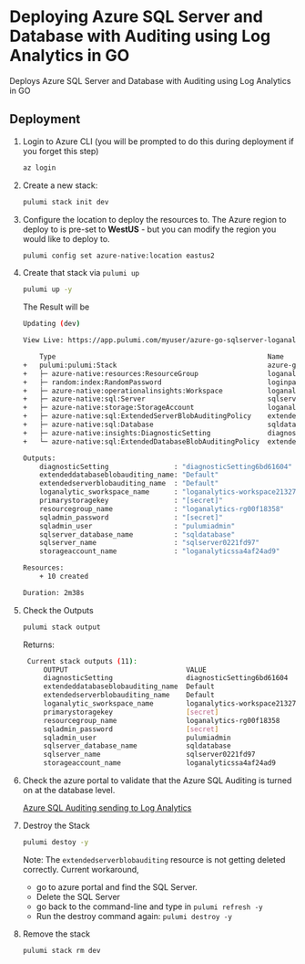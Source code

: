 # Deploying Azure SQL Server and Database with Auditing using Log Analytics in GO

Deploys Azure SQL Server and Database with Auditing using Log Analytics in GO


## Deployment

1. Login to Azure CLI (you will be prompted to do this during deployment if you forget this step)

    ```bash
    az login
    ```

1. Create a new stack:

    ```bash
    pulumi stack init dev
    ```

1. Configure the location to deploy the resources to.  The Azure region to deploy to is pre-set to **WestUS** - but you can modify the region you would like to deploy to.

    ```bash
    pulumi config set azure-native:location eastus2
    ```
1. Create that stack via `pulumi up`
    ```bash
    pulumi up -y
    ```

    The Result will be

    ```bash
    Updating (dev)

    View Live: https://app.pulumi.com/myuser/azure-go-sqlserver-loganalytics/dev/updates/19

        Type                                                    Name                                 Status       
    +   pulumi:pulumi:Stack                                     azure-go-sqlserver-loganalytics-dev  created     
    +   ├─ azure-native:resources:ResourceGroup                 loganalytics-rg                      created     
    +   ├─ random:index:RandomPassword                          loginpassword                        created     
    +   ├─ azure-native:operationalinsights:Workspace           loganalytics-workspace               created     
    +   ├─ azure-native:sql:Server                              sqlserver                            created     
    +   ├─ azure-native:storage:StorageAccount                  loganalyticssa                       created     
    +   ├─ azure-native:sql:ExtendedServerBlobAuditingPolicy    extendedServerBlobAuditingPolicy     created     
    +   ├─ azure-native:sql:Database                            sqldatabase                          created     
    +   ├─ azure-native:insights:DiagnosticSetting              diagnosticSetting                    created     
    +   └─ azure-native:sql:ExtendedDatabaseBlobAuditingPolicy  extendedDatabaseBlobAuditingPolicy   created     
    
    Outputs:
        diagnosticSetting                : "diagnosticSetting6bd61604"
        extendeddatabaseblobauditing_name: "Default"
        extendedserverblobauditing_name  : "Default"
        loganalytic_sworkspace_name      : "loganalytics-workspace21327617"
        primarystoragekey                : "[secret]"
        resourcegroup_name               : "loganalytics-rg00f18358"
        sqladmin_password                : "[secret]"
        sqladmin_user                    : "pulumiadmin"
        sqlserver_database_name          : "sqldatabase"
        sqlserver_name                   : "sqlserver0221fd97"
        storageaccount_name              : "loganalyticssa4af24ad9"

    Resources:
        + 10 created

    Duration: 2m38s
    ```
1. Check the Outputs
   ```bash
   pulumi stack output
   ```
   Returns:
   ```bash
    Current stack outputs (11):
        OUTPUT                             VALUE
        diagnosticSetting                  diagnosticSetting6bd61604
        extendeddatabaseblobauditing_name  Default
        extendedserverblobauditing_name    Default
        loganalytic_sworkspace_name        loganalytics-workspace21327617
        primarystoragekey                  [secret]
        resourcegroup_name                 loganalytics-rg00f18358
        sqladmin_password                  [secret]
        sqladmin_user                      pulumiadmin
        sqlserver_database_name            sqldatabase
        sqlserver_name                     sqlserver0221fd97
        storageaccount_name                loganalyticssa4af24ad9
   ```

1. Check the azure portal to validate that the Azure SQL Auditing is turned on at the database level.

   [Azure SQL Auditing sending to Log Analytics](https://share.getcloudapp.com/nOuv6Dkg)

1. Destroy the Stack
   ```bash
   pulumi destoy -y
   ```

   Note:  The `extendedserverblobauditing` resource is not getting deleted correctly.
   Current workaround,
    - go to azure portal and find the SQL Server.
    - Delete the SQL Server
    - go back to the command-line and type in `pulumi refresh -y`
    - Run the destroy command again:  `pulumi destroy -y`

1. Remove the stack
   ```bash
   pulumi stack rm dev
   ```